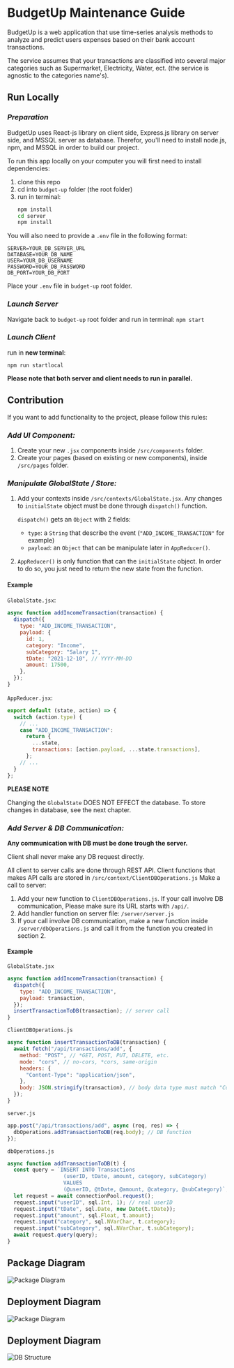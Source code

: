 # BudgetUp Maintenance Guide

BudgetUp is a web application that use time-series analysis methods to analyze and predict users expenses based on their bank account transactions.

The service assumes that your transactions are classified into several major categories such as Supermarket, Electricity, Water, ect. (the service is agnostic to the categories name's).

## Run Locally

### _Preparation_

BudgetUp uses React-js library on client side, Express.js library on server side, and MSSQL server as database.
Therefor, you'll need to install node.js, npm, and MSSQL in order to build our project.

To run this app locally on your computer you will first need to install dependencies:

1. clone this repo
2. cd into `budget-up` folder (the root folder)
3. run in terminal:
   ```cmd
   npm install
   cd server
   npm install
   ```

You will also need to provide a `.env` file in the following format:

```
SERVER=YOUR_DB_SERVER_URL
DATABASE=YOUR_DB_NAME
USER=YOUR_DB_USERNAME
PASSWORD=YOUR_DB_PASSWORD
DB_PORT=YOUR_DB_PORT
```

Place your `.env` file in `budget-up` root folder.

### _Launch Server_

Navigate back to `budget-up` root folder and run in terminal: `npm start`

### _Launch Client_

run in **new terminal**:

`npm run startlocal`

**Please note that both server and client needs to run in parallel.**

## Contribution

If you want to add functionality to the project, please follow this rules:

### _Add UI Component:_

1. Create your new `.jsx` components inside `/src/components` folder.
2. Create your pages (based on existing or new components), inside `/src/pages` folder.

### _Manipulate GlobalState / Store:_

1. Add your contexts inside `/src/contexts/GlobalState.jsx`. Any changes to `initialState` object must be done through `dispatch()` function.

   `dispatch()` gets an `Object` with 2 fields:

   - `type`: a `String` that describe the event (`"ADD_INCOME_TRANSACTION"` for example)
   - `payload`: an `Object` that can be manipulate later in `AppReducer()`.

2. `AppReducer()` is only function that can the `initialState` object. In order to do so, you just need to return the new state from the function.

#### Example

`GlobalState.jsx`:

```js
async function addIncomeTransaction(transaction) {
  dispatch({
    type: "ADD_INCOME_TRANSACTION",
    payload: {
      id: 1,
      category: "Income",
      subCategory: "Salary 1",
      tDate: "2021-12-10", // YYYY-MM-DD
      amount: 17500,
    },
  });
}
```

`AppReducer.jsx`:

```js
export default (state, action) => {
  switch (action.type) {
    // ...
    case "ADD_INCOME_TRANSACTION":
      return {
        ...state,
        transactions: [action.payload, ...state.transactions],
      };
    // ...
  }
};
```

**PLEASE NOTE**

Changing the `GlobalState` DOES NOT EFFECT the database. To store changes in database, see the next chapter.

### _Add Server & DB Communication:_

**Any communication with DB must be done trough the server.**

Client shall never make any DB request directly.

All client to server calls are done through REST API. Client functions that makes API calls are stored in `/src/context/ClientDBOperations.js`
Make a call to server:

1. Add your new function to `ClientDBOperations.js`. If your call involve DB communication, Please make sure its URL starts with `/api/`.
2. Add handler function on server file: `/server/server.js`
3. If your call involve DB communication, make a new function inside `/server/dbOperations.js` and call it from the function you created in section 2.

#### Example

`GlobalState.jsx`

```js
async function addIncomeTransaction(transaction) {
  dispatch({
    type: "ADD_INCOME_TRANSACTION",
    payload: transaction,
  });
  insertTransactionToDB(transaction); // server call
}
```

`ClientDBOperations.js`

```js
async function insertTransactionToDB(transaction) {
  await fetch("/api/transactions/add", {
    method: "POST", // *GET, POST, PUT, DELETE, etc.
    mode: "cors", // no-cors, *cors, same-origin
    headers: {
      "Content-Type": "application/json",
    },
    body: JSON.stringify(transaction), // body data type must match "Content-Type" header
  });
}
```

`server.js`

```js
app.post("/api/transactions/add", async (req, res) => {
  dbOperations.addTransactionToDB(req.body); // DB function
});
```

`dbOperations.js`

```js
async function addTransactionToDB(t) {
  const query = `INSERT INTO Transactions 
                  (userID, tDate, amount, category, subCategory)
                  VALUES 
                  (@userID, @tDate, @amount, @category, @subCategory)`;
  let request = await connectionPool.request();
  request.input("userID", sql.Int, 1); // real userID
  request.input("tDate", sql.Date, new Date(t.tDate));
  request.input("amount", sql.Float, t.amount);
  request.input("category", sql.NVarChar, t.category);
  request.input("subCategory", sql.NVarChar, t.subCategory);
  await request.query(query);
}
```

## Package Diagram

![Package Diagram](/images/BudgetUp_Package_Diagram.png)

## Deployment Diagram

![Package Diagram](/images/BudgetUp_Deployment_Diagram.png)

## Deployment Diagram

![DB Structure](/images/DB_Structure.png)
